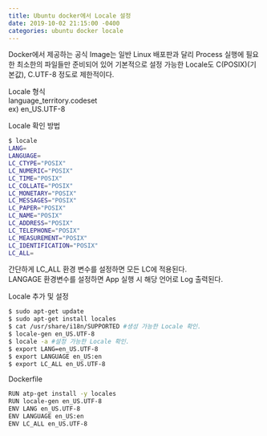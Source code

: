 ```yaml
---
title: Ubuntu docker에서 Locale 설정
date: 2019-10-02 21:15:00 -0400
categories: ubuntu docker locale
---
```


Docker에서 제공하는 공식 Image는 일반 Linux 배포판과 달리 Process 실행에 필요한 최소한의 파일들만 준비되어 있어 
기본적으로 설정 가능한 Locale도 C(POSIX)(기본값), C.UTF-8 정도로 제한적이다.  

Locale 형식  
language_territory.codeset  
ex) en_US.UTF-8

Locale 확인 방법  
```bash
$ locale
LANG=
LANGUAGE=
LC_CTYPE="POSIX"
LC_NUMERIC="POSIX"
LC_TIME="POSIX"
LC_COLLATE="POSIX"
LC_MONETARY="POSIX"
LC_MESSAGES="POSIX"
LC_PAPER="POSIX"
LC_NAME="POSIX"
LC_ADDRESS="POSIX"
LC_TELEPHONE="POSIX"
LC_MEASUREMENT="POSIX"
LC_IDENTIFICATION="POSIX"
LC_ALL=
```

간단하게 LC_ALL 환경 변수를 설정하면 모든 LC에 적용된다.  
LANGAGE 환경변수를 설정하면 App 실행 시 해당 언어로 Log 출력된다.  

Locale 추가 및 설정
```bash
$ sudo apt-get update
$ sudo apt-get install locales
$ cat /usr/share/i18n/SUPPORTED #생성 가능한 Locale 확인.
$ locale-gen en_US.UTF-8
$ locale -a #설정 가능한 Locale 확인.
$ export LANG=en_US.UTF-8
$ export LANGUAGE en_US:en
$ export LC_ALL en_US.UTF-8
```

Dockerfile
```bash
RUN atp-get install -y locales
RUN locale-gen en_US.UTF-8
ENV LANG en_US.UTF-8
ENV LANGUAGE en_US:en
ENV LC_ALL en_US.UTF-8
```
